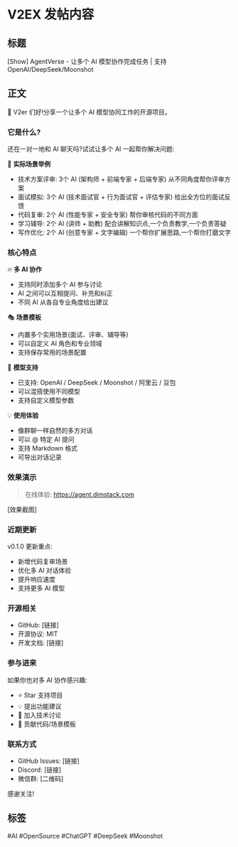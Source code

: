 # V2EX 发帖内容

## 标题
[Show] AgentVerse - 让多个 AI 模型协作完成任务 | 支持 OpenAI/DeepSeek/Moonshot

## 正文

👋 V2er 们好!分享一个让多个 AI 模型协同工作的开源项目。

### 它是什么?

还在一对一地和 AI 聊天吗?试试让多个 AI 一起帮你解决问题:

🎯 **实际场景举例**
- 技术方案评审: 3个 AI (架构师 + 前端专家 + 后端专家) 从不同角度帮你评审方案
- 面试模拟: 3个 AI (技术面试官 + 行为面试官 + 评估专家) 给出全方位的面试反馈
- 代码复审: 2个 AI (性能专家 + 安全专家) 帮你审核代码的不同方面
- 学习辅导: 2个 AI (讲师 + 助教) 配合讲解知识点,一个负责教学,一个负责答疑
- 写作优化: 2个 AI (创意专家 + 文字编辑) 一个帮你扩展思路,一个帮你打磨文字

### 核心特点

🔥 **多 AI 协作**
- 支持同时添加多个 AI 参与讨论
- AI 之间可以互相提问、补充和纠正
- 不同 AI 从各自专业角度给出建议

🎭 **场景模板**
- 内置多个实用场景(面试、评审、辅导等)
- 可以自定义 AI 角色和专业领域
- 支持保存常用的场景配置

🤖 **模型支持**
- 已支持: OpenAI / DeepSeek / Moonshot / 阿里云 / 豆包
- 可以混搭使用不同模型
- 支持自定义模型参数

💡 **使用体验**
- 像群聊一样自然的多方对话
- 可以 @ 特定 AI 提问
- 支持 Markdown 格式
- 可导出对话记录

### 效果演示

> 在线体验: https://agent.dimstack.com

[效果截图]

### 近期更新

v0.1.0 更新重点:
- 新增代码复审场景
- 优化多 AI 对话体验
- 提升响应速度
- 支持更多 AI 模型

### 开源相关

- GitHub: [链接]
- 开源协议: MIT
- 开发文档: [链接]

### 参与进来

如果你也对多 AI 协作感兴趣:
- ⭐️ Star 支持项目
- 💡 提出功能建议
- 🤝 加入技术讨论
- 🎁 贡献代码/场景模板

### 联系方式

- GitHub Issues: [链接]
- Discord: [链接]
- 微信群: [二维码]

感谢关注!

## 标签
#AI #OpenSource #ChatGPT #DeepSeek #Moonshot 